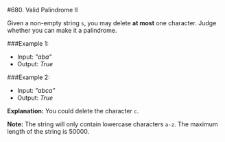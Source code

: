 #680. Valid Palindrome II

Given a non-empty string `s`, you may delete **at most** one character. Judge whether you can make it a palindrome.

###Example 1:

* Input: *"aba"* 
* Output: *True*

###Example 2:

* Input: *"abca"*
* Output: *True*

**Explanation:** You could delete the character `c`.

**Note:** The string will only contain lowercase characters `a-z`. The maximum length of the string is 50000.